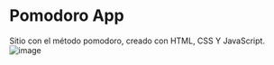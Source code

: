 # Pomodoro App
Sitio con el método pomodoro, creado con HTML, CSS Y JavaScript.
![image](https://user-images.githubusercontent.com/53582720/176503762-994af23c-062a-49b6-b83c-c1e76584e629.png)
